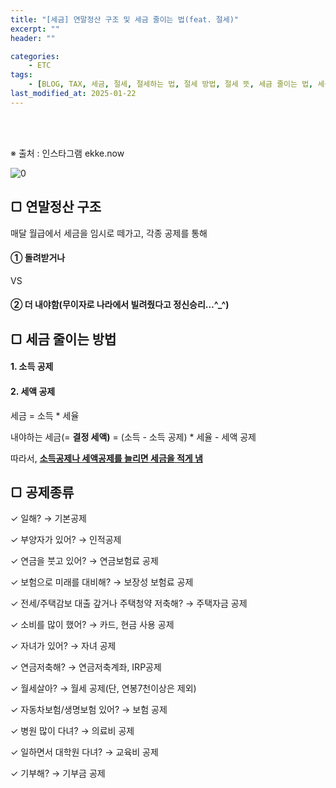 ```yaml
---
title: "[세금] 연말정산 구조 및 세금 줄이는 법(feat. 절세)"
excerpt: ""
header: ""

categories:
    - ETC
tags:
    - [BLOG, TAX, 세금, 절세, 절세하는 법, 절세 방법, 절세 뜻, 세금 줄이는 법, 세금 줄이는 방법, 연말정산, 연말정산 이해, 연말정산 구조]
last_modified_at: 2025-01-22
---
```

<br><br>

※ 출처 : 인스타그램 ekke.now


![0](/upload/2025-01-22-연말정산_구조_및_세금_줄이는_법(feat._절세).md/0.png)



## ▢ 연말정산 구조


매달 월급에서 세금을 임시로 떼가고, 각종 공제를 통해



#### ① 돌려받거나 


VS



#### ② 더 내야함(무이자로 나라에서 빌려줬다고 정신승리…^_^)



## ▢ 세금 줄이는 방법



#### 1. 소득  공제



#### 2. 세액  공제


세금 = 소득 * 세율


내야하는 세금(= **결정 세액)** = (소득 - 소득 공제) * 세율 - 세액 공제


따라서, <u>**소득공제나 세액공제를 늘리면 세금을 적게 냄**</u>



## ▢ 공제종류


✓ 일해? → 기본공제


✓ 부양자가 있어? → 인적공제


✓ 연금을 붓고 있어? → 연금보험료 공제


✓ 보험으로 미래를 대비해? → 보장성 보험료 공제


✓ 전세/주택감보 대출 갚거나 주택청약 저축해? → 주택자금 공제


✓ 소비를 많이 했어? → 카드, 현금 사용 공제


✓ 자녀가 있어? → 자녀 공제


✓ 연금저축해? → 연금저축계좌, IRP공제


✓ 월세살아? → 월세 공제(단, 연봉7천이상은 제외)


✓ 자동차보험/생명보험 있어? → 보험 공제


✓ 병원 많이 다녀? → 의료비 공제


✓ 일하면서 대학원 다녀? → 교육비 공제


✓ 기부해? → 기부금 공제

